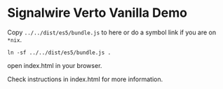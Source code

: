 # Signalwire Verto Vanilla Demo

Copy `../../dist/es5/bundle.js` to here or do a symbol link if you are on `*nix`.

`ln -sf ../../dist/es5/bundle.js .`

open index.html in your browser.

Check instructions in index.html for more information.
